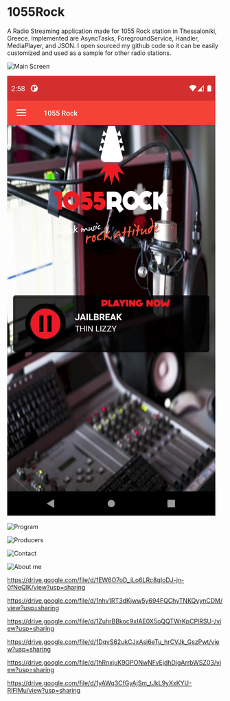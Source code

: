 # 1055Rock
A Radio Streaming application made for 1055 Rock station in Thessaloniki, Greece. Implemented are AsyncTasks, ForegroundService, Handler, MediaPlayer, and JSON. I open sourced my github code so it can be easily customized and used as a sample for other radio stations.

![Main Screen](https://lh3.googleusercontent.com/mYwYNZRP6-uSyHm2OjpvWPoNSN3-g_JX0PVIDgd216PatRTA5jNrror1XGYMg3eOZm56HSO80EpreQ=w2560-h1329-rw)

![Menu](https://github.com/IoannisArmamentos/1055Rock/blob/master/Screenshot_1606827500.png)

![Program]()

![Producers]()

![Contact]()

![About me]()

https://drive.google.com/file/d/1EW6O7oD_jLo6LRc8qIoDJ-jn-0fNeQlK/view?usp=sharing

https://drive.google.com/file/d/1nhv1RT3dKjww5y694FQChyTNKQyynCDM/view?usp=sharing

https://drive.google.com/file/d/1ZuhrBBkoc9xIAE0X5oQQTWrKpCPlRSU-/view?usp=sharing

https://drive.google.com/file/d/1DqvS62ukCJxAsi6eTu_hrCVJk_GszPwt/view?usp=sharing

https://drive.google.com/file/d/1hRnxjuK9GPONwNFvEjdhDigArrbWSZ03/view?usp=sharing

https://drive.google.com/file/d/1yAWq3CfGyAjSm_tJkL9yXxKYU-RlFIMu/view?usp=sharing

